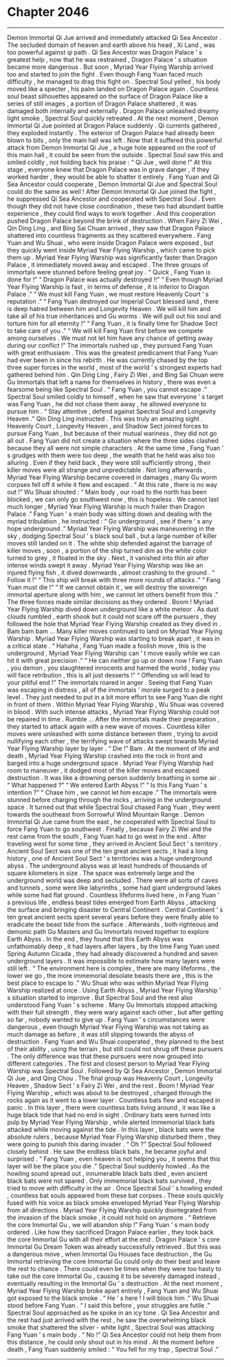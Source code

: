 
# Chapter 2046


---

Demon Immortal Qi Jue arrived and immediately attacked Qi Sea Ancestor . The secluded domain of heaven and earth above his head , Xi Land , was too powerful against qi path .
Qi Sea Ancestor was Dragon Palace ’ s greatest help , now that he was restrained , Dragon Palace ’ s situation became more dangerous .
But soon , Myriad Year Flying Warship arrived too and started to join the fight . Even though Fang Yuan faced much difficulty , he managed to drag this fight on .
Spectral Soul yelled , his body moved like a specter , his palm landed on Dragon Palace again .
Countless soul beast silhouettes appeared on the surface of Dragon Palace like a series of still images , a portion of Dragon Palace shattered , it was damaged both internally and externally .
Dragon Palace unleashed dreamy light smoke , Spectral Soul quickly retreated .
At the next moment , Demon Immortal Qi Jue pointed at Dragon Palace suddenly .
Qi currents gathered , they exploded instantly .
The exterior of Dragon Palace had already been blown to bits , only the main hall was left . Now that it suffered this powerful attack from Demon Immortal Qi Jue , a huge hole appeared on the roof of this main hall , it could be seen from the outside .
Spectral Soul saw this and smiled coldly , not holding back his praise : “ Qi Jue , well done !”
At this stage , everyone knew that Dragon Palace was in grave danger , if they worked harder , they would be able to shatter it entirely .
Fang Yuan and Qi Sea Ancestor could cooperate , Demon Immortal Qi Jue and Spectral Soul could do the same as well !
After Demon Immortal Qi Jue joined the fight , he suppressed Qi Sea Ancestor and cooperated with Spectral Soul . Even though they did not have close coordination , these two had abundant battle experience , they could find ways to work together .
And this cooperation pushed Dragon Palace beyond the brink of destruction .
When Fairy Zi Wei , Qin Ding Ling , and Bing Sai Chuan arrived , they saw that Dragon Palace shattered into countless fragments as they scattered everywhere .
Fang Yuan and Wu Shuai , who were inside Dragon Palace were exposed , but they quickly went inside Myriad Year Flying Warship , which came to pick them up .
Myriad Year Flying Warship was significantly faster than Dragon Palace , it immediately moved away and escaped .
The three groups of immortals were stunned before feeling great joy .
“ Quick , Fang Yuan is done for !”
“ Dragon Palace was actually destroyed !!”
“ Even though Myriad Year Flying Warship is fast , in terms of defense , it is inferior to Dragon Palace .”
“ We must kill Fang Yuan , we must restore Heavenly Court ’ s reputation .”
“ Fang Yuan destroyed our Imperial Court blessed land , there is deep hatred between him and Longevity Heaven . We will kill him and take all of his true inheritances and Gu worms . We will pull out his soul and torture him for all eternity !”
“ Fang Yuan , it is finally time for Shadow Sect to take care of you .”
“ We will kill Fang Yuan first before we compete among ourselves . We must not let him have any chance of getting away during our conflict !”
The immortals rushed up , they pursued Fang Yuan with great enthusiasm .
This was the greatest predicament that Fang Yuan had ever been in since his rebirth . He was currently chased by the top three super forces in the world , most of the world ’ s strongest experts had gathered behind him . Qin Ding Ling , Fairy Zi Wei , and Bing Sai Chuan were Gu Immortals that left a name for themselves in history , there was even a fearsome being like Spectral Soul .
“ Fang Yuan , you cannot escape .” Spectral Soul smiled coldly to himself , when he saw that everyone ’ s target was Fang Yuan , he did not chase them away , he allowed everyone to pursue him .
“ Stay attentive , defend against Spectral Soul and Longevity Heaven .” Qin Ding Ling instructed .
This was truly an amazing sight .
Heavenly Court , Longevity Heaven , and Shadow Sect joined forces to pursue Fang Yuan , but because of their mutual wariness , they did not go all out .
Fang Yuan did not create a situation where the three sides clashed because they all were not simple characters . At the same time , Fang Yuan ’ s grudges with them were too deep , the wealth that he held was also too alluring .
Even if they held back , they were still sufficiently strong , their killer moves were all strange and unpredictable .
Not long afterwards , Myriad Year Flying Warship became covered in damages , many Gu worm corpses fell off it while it flew and escaped .
“ At this rate , there is no way out !” Wu Shuai shouted : “ Main body , our road to the north has been blocked , we can only go southwest now , this is hopeless . We cannot last much longer , Myriad Year Flying Warship is much frailer than Dragon Palace .”
Fang Yuan ’ s main body was sitting down and dealing with the myriad tribulation , he instructed : “ Go underground , see if there ’ s any hope underground .”
Myriad Year Flying Warship was maneuvering in the sky , dodging Spectral Soul ’ s black soul ball , but a large number of killer moves still landed on it .
The white ship defended against the barrage of killer moves , soon , a portion of the ship turned dim as the white color turned to grey , it floated in the sky . Next , it vanished into thin air after intense winds swept it away .
Myriad Year Flying Warship was like an injured flying fish , it dived downwards , almost crashing to the ground .
“ Follow it !”
“ This ship will break with three more rounds of attacks .”
“ Fang Yuan must die !”
“ If we cannot obtain it , we will destroy the sovereign immortal aperture along with him , we cannot let others benefit from this .”
The three forces made similar decisions as they ordered .
Boom !
Myriad Year Flying Warship dived down underground like a white meteor .
As dust clouds rumbled , earth shook but it could not scare off the pursuers , they followed the hole that Myriad Year Flying Warship created as they dived in .
Bam bam bam …
Many killer moves continued to land on Myriad Year Flying Warship .
Myriad Year Flying Warship was starting to break apart , it was in a critical state .
“ Hahaha , Fang Yuan made a foolish move , this is the underground , Myriad Year Flying Warship can ’ t move easily while we can hit it with great precision .”
“ He can neither go up or down now ! Fang Yuan , you demon , you slaughtered innocents and harmed the world , today you will face retribution , this is all just desserts !”
“ Offending us will lead to your pitiful end !”
The immortals roared in anger .
Seeing that Fang Yuan was escaping in distress , all of the immortals ’ morale surged to a peak level .
They just needed to put in a bit more effort to see Fang Yuan die right in front of them .
Within Myriad Year Flying Warship , Wu Shuai was covered in blood . With such intense attacks , Myriad Year Flying Warship could not be repaired in time .
Rumble …
After the immortals made their preparation , they started to attack again with a new wave of moves .
Countless killer moves were unleashed with some distance between them , trying to avoid nullifying each other , the terrifying wave of attacks swept towards Myriad Year Flying Warship layer by layer .
“ Die !”
Bam .
At the moment of life and death , Myriad Year Flying Warship crashed into the rock in front and barged into a huge underground space .
Myriad Year Flying Warship had room to maneuver , it dodged most of the killer moves and escaped destruction . It was like a drowning person suddenly breathing in some air .
“ What happened ?”
“ We entered Earth Abyss !”
“ Is this Fang Yuan ’ s intention ?”
“ Chase him , we cannot let him escape .”
The immortals were stunned before charging through the rocks , arriving in the underground space .
It turned out that while Spectral Soul chased Fang Yuan , they went towards the southeast from Sorrowful Wind Mountain Range . Demon Immortal Qi Jue came from the east , he cooperated with Spectral Soul to force Fang Yuan to go southwest . Finally , because Fairy Zi Wei and the rest came from the south , Fang Yuan had to go west in the end .
After traveling west for some time , they arrived in Ancient Soul Sect ’ s territory .
Ancient Soul Sect was one of the ten great ancient sects , it had a long history , one of Ancient Soul Sect ’ s territories was a huge underground abyss .
The underground abyss was at least hundreds of thousands of square kilometers in size . The space was extremely large and the underground world was deep and secluded . There were all sorts of caves and tunnels , some were like labyrinths , some had giant underground lakes while some had flat ground .
Countless lifeforms lived here , in Fang Yuan ’ s previous life , endless beast tides emerged from Earth Abyss , attacking the surface and bringing disaster to Central Continent .
Central Continent ’ s ten great ancient sects spent several years before they were finally able to eradicate the beast tide from the surface . Afterwards , both righteous and demonic path Gu Masters and Gu Immortals moved together to explore Earth Abyss .
In the end , they found that this Earth Abyss was unfathomably deep , it had layers after layers , by the time Fang Yuan used Spring Autumn Cicada , they had already discovered a hundred and seven underground layers . It was impossible to estimate how many layers were still left .
“ The environment here is complex , there are many lifeforms , the lower we go , the more immemorial desolate beasts there are , this is the best place to escape to .” Wu Shuai who was within Myriad Year Flying Warship realized at once .
Using Earth Abyss , Myriad Year Flying Warship ’ s situation started to improve .
But Spectral Soul and the rest also understood Fang Yuan ’ s scheme .
Many Gu Immortals stopped attacking with their full strength , they were wary against each other , but after getting so far , nobody wanted to give up .
Fang Yuan ’ s circumstances were dangerous , even though Myriad Year Flying Warship was not taking as much damage as before , it was still slipping towards the abyss of destruction .
Fang Yuan and Wu Shuai cooperated , they planned to the best of their ability , using the terrain , but still could not shrug off these pursuers .
The only difference was that these pursuers were now grouped into different categories .
The first and closest person to Myriad Year Flying Warship was Spectral Soul .
Followed by Qi Sea Ancestor , Demon Immortal Qi Jue , and Qing Chou .
The final group was Heavenly Court , Longevity Heaven , Shadow Sect ’ s Fairy Zi Wei , and the rest .
Boom !
Myriad Year Flying Warship , which was about to be destroyed , charged through the rocks again as it went to a lower layer .
Countless bats flew and escaped in panic .
In this layer , there were countless bats living around , it was like a huge black tide that had no end in sight .
Ordinary bats were turned into pulp by Myriad Year Flying Warship , while alerted immemorial black bats attacked while moving against the tide .
In this layer , black bats were the absolute rulers , because Myriad Year Flying Warship disturbed them , they were going to punish this daring invader .
“ Oh ?” Spectral Soul followed closely behind .
He saw the endless black bats , he became joyful and surprised .
“ Fang Yuan , even heaven is not helping you , it seems that this layer will be the place you die .” Spectral Soul suddenly howled .
As the howling sound spread out , innumerable black bats died , even ancient black bats were not spared . Only immemorial black bats survived , they tried to move with difficulty in the air .
Once Spectral Soul ’ s howling ended , countless bat souls appeared from these bat corpses .
These souls quickly fused with his voice as black smoke enveloped Myriad Year Flying Warship from all directions .
Myriad Year Flying Warship quickly disintegrated from the invasion of the black smoke , it could not hold on anymore .
“ Retrieve the core Immortal Gu , we will abandon ship !” Fang Yuan ’ s main body ordered .
Like how they sacrificed Dragon Palace earlier , they took back the core Immortal Gu with all their effort at the end . Dragon Palace ’ s core Immortal Gu Dream Token was already successfully retrieved .
But this was a dangerous move , when Immortal Gu Houses face destruction , the Gu Immortal retrieving the core Immortal Gu could only do their best and leave the rest to chance . There could even be times when they were too hasty to take out the core Immortal Gu , causing it to be severely damaged instead , eventually resulting in the Immortal Gu ’ s destruction .
At the next moment , Myriad Year Flying Warship broke apart entirely , Fang Yuan and Wu Shuai got exposed to the black smoke .
“ He ’ s here ! I will block him .” Wu Shuai stood before Fang Yuan .
“ I said this before , your struggles are futile .” Spectral Soul approached as he spoke in an icy tone .
Qi Sea Ancestor and the rest had just arrived with the rest , he saw the overwhelming black smoke that shattered the silver - white light , Spectral Soul was attacking Fang Yuan ’ s main body .
“ No !” Qi Sea Ancestor could not help them from this distance , he could only shout out in his mind .
At the moment before death , Fang Yuan suddenly smiled : “ You fell for my trap , Spectral Soul .”

---

